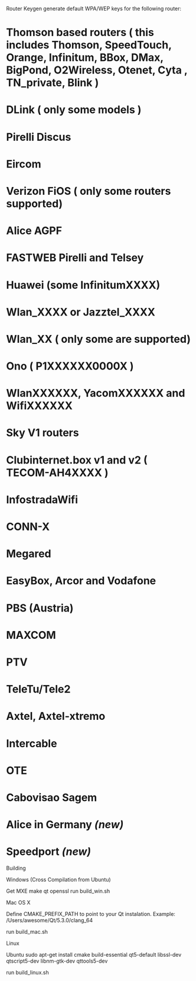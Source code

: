 Router Keygen generate default WPA/WEP keys for the following router:

  # Thomson based routers ( this includes Thomson, SpeedTouch, Orange, Infinitum, BBox, DMax, BigPond, O2Wireless, Otenet, Cyta , TN_private, Blink )
  # DLink ( only some models )
  # Pirelli Discus
  # Eircom
  # Verizon FiOS ( only some routers supported)
  # Alice AGPF
  # FASTWEB Pirelli and Telsey
  # Huawei (some InfinitumXXXX)
  # Wlan_XXXX or Jazztel_XXXX
  # Wlan_XX ( only some are supported)
  # Ono ( P1XXXXXX0000X )
  # WlanXXXXXX, YacomXXXXXX and WifiXXXXXX
  # Sky V1 routers
  # Clubinternet.box v1 and v2 ( TECOM-AH4XXXX )
  # InfostradaWifi
  # CONN-X
  # Megared
  # EasyBox, Arcor and Vodafone
  # PBS (Austria)
  # MAXCOM
  # PTV
  # TeleTu/Tele2
  # Axtel, Axtel-xtremo
  # Intercable
  # OTE
  # Cabovisao Sagem
  # Alice in Germany *(new)*
  # Speedport *(new)*

Building


Windows (Cross Compilation from Ubuntu)


Get MXE
make qt openssl
run build_win.sh

Mac OS X

Define CMAKE_PREFIX_PATH to point to your Qt instalation.
Example: /Users/awesome/Qt/5.3.0/clang_64

run build_mac.sh

Linux

Ubuntu
sudo apt-get install  cmake build-essential qt5-default libssl-dev qtscript5-dev libnm-gtk-dev qttools5-dev

run build_linux.sh

